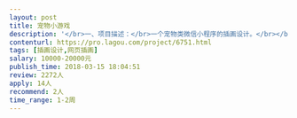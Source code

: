 ```yaml
---                
layout: post       
title: 宠物小游戏           
description: '</br>一、项目描述：</br>一个宠物类微信小程序的插画设计。</br></br>二、主要功能点：</br>8种狗的角色插画、道具和场景</br></br>三、可参考产品：</br>https://dribbble.com/vaneltia</br></br>四、人员要求：</br>1、有较强的角色设计能力； 2、熟悉游戏角色、场景、道具规范，了解宠物类插画风格和特点，风格扁平化为主； 3、良好的沟通能力和契约精神。</br>'     
contenturl: https://pro.lagou.com/project/6751.html      
tags: [插画设计,网页插画]            
salary: 10000-20000元          
publish_time: 2018-03-15 18:04:51         
review: 2272人                   
apply: 14人                   
recommend: 2人                   
time_range: 1-2周              
---                 
```

